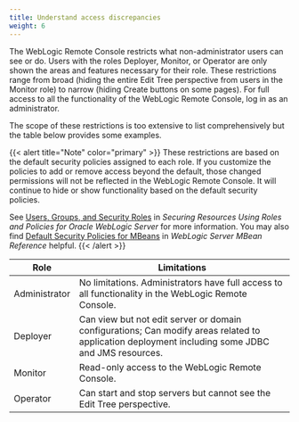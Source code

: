 ```yaml
---
title: Understand access discrepancies
weight: 6
---
```


The WebLogic Remote Console restricts what non-administrator users can see or do. Users with the roles Deployer, Monitor, or Operator are only shown the areas and features necessary for their role. These restrictions range from broad (hiding the entire Edit Tree perspective from users in the Monitor role) to narrow (hiding Create buttons on some pages). For full access to all the functionality of the WebLogic Remote Console, log in as an administrator.

The scope of these restrictions is too extensive to list comprehensively but the table below provides some examples.

{{< alert title="Note" color="primary" >}}
These restrictions are based on the default security policies assigned to each role. If you customize the policies to add or remove access beyond the default, those changed permissions will not be reflected in the WebLogic Remote Console. It will continue to hide or show functionality based on the default security policies.

See [Users, Groups, and Security Roles](https://docs.oracle.com/en/middleware/standalone/weblogic-server/14.1.1.0/roles/secroles.html#GUID-A313D8DB-50DB-43EE-8BA1-EDECDC0DE2FE) in *Securing Resources Using Roles and Policies for Oracle WebLogic Server* for more information. You may also find [Default Security Policies for MBeans](https://docs.oracle.com/en/middleware/standalone/weblogic-server/14.1.1.0/wlmbr/common/mbeansecroles.html) in *WebLogic Server MBean Reference* helpful.
{{< /alert >}}

|Role | Limitations|
|---|---|
|Administrator | No limitations. Administrators have full access to all functionality in the WebLogic Remote Console.|
|Deployer | Can view but not edit server or domain configurations; Can modify areas related to application deployment including some JDBC and JMS resources.|
|Monitor | Read-only access to the WebLogic Remote Console.|
|Operator | Can start and stop servers but cannot see the Edit Tree perspective.|
